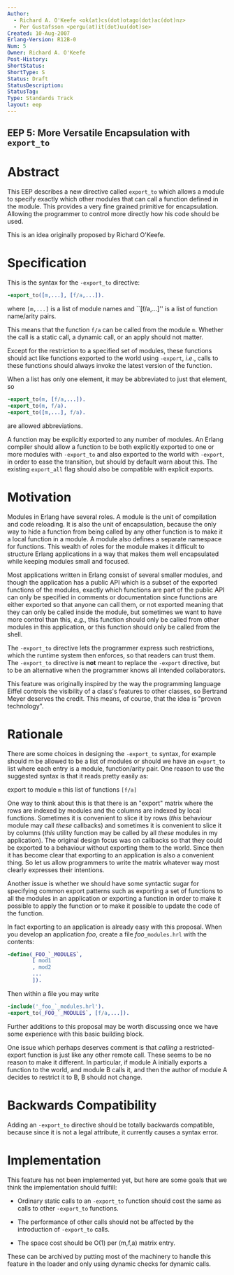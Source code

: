 ```yaml
---
Author:
  - Richard A. O'Keefe <ok(at)cs(dot)otago(dot)ac(dot)nz>
  - Per Gustafsson <pergu(at)it(dot)uu(dot)se>
Created: 10-Aug-2007
Erlang-Version: R12B-0
Num: 5
Owner: Richard A. O'Keefe
Post-History: 
ShortStatus: 
ShortType: S
Status: Draft
StatusDescription: 
StatusTag: 
Type: Standards Track
layout: eep
---
```

EEP 5: More Versatile Encapsulation with `export_to`
----

Abstract
========

This EEP describes a new directive called `export_to` which allows a
module to specify exactly which other modules that can call a function
defined in the module. This provides a very fine grained primitive for
encapsulation. Allowing the programmer to control more directly how
his code should be used.

This is an idea originally proposed by Richard O'Keefe.

Specification
=============

This is the syntax for the `-export_to` directive:

```erlang
-export_to([m,...], [f/a,...]).
```

where ``[m,...]`` is a list of module names and ``[f/a,...]''
is a list of function name/arity pairs.

This means that the function `f/a` can be called from the module
`m`. Whether the call is a static call, a dynamic call,
or an apply should not matter.

Except for the restriction to a specified set of modules,
these functions should act like functions exported to the
world using `-export`, _i_._e_., calls to these functions
should always invoke the latest version of the function.

When a list has only one element, it may be abbreviated to just
that element, so

```erlang
-export_to(m, [f/a,...]).
-export_to(m, f/a).
-export_to([m,...], f/a).
```

are allowed abbreviations.

A function may be explicitly exported to any number of modules.
An Erlang compiler should allow a function to be both explicitly
exported to one or more modules with `-export_to` and also
exported to the world with `-export`, in order to ease the
transition, but should by default warn about this.
The existing `export_all` flag should also be compatible with
explicit exports.

Motivation
==========

Modules in Erlang have several roles.
A module is the unit of compilation and code reloading.
It is also the unit of encapsulation, because the
only way to hide a function from being called by any other function is
to make it a local function in a module.  A module also defines a
separate namespace for functions.  This wealth of roles for the module
makes it difficult to structure Erlang applications in a way that
makes them well encapsulated while keeping modules small and focused.

Most applications written in Erlang consist of several smaller
modules, and though the application has a public API which is a subset
of the exported functions of the modules, exactly which functions
are part of the public API can only be specified in comments or
documentation since functions are either exported so that anyone can
call them, or not exported meaning that they can only be called inside
the module, but sometimes we want to have more control than
this, _e_._g_., this function should only be called from other modules
in this application,
or this function should only be called from the shell.

The `-export_to` directive lets the programmer
express such restrictions, which the runtime system then enforces,
so that readers can trust them.
The `-export_to` directive is __not__ meant to replace
the `-export` directive, but to be an alternative when the
programmer knows all intended collaborators.

This feature was originally inspired by the way the programming
language Eiffel controls the visibility of a class's features
to other classes, so Bertrand Meyer deserves the credit.  This
means, of course, that the idea is "proven technology".

Rationale
=========

There are some choices in designing the `-export_to` syntax,
for example should m be allowed to be a list of modules or
should we have an `export_to` list where each entry is a module,
function/arity pair.
One reason to use the suggested syntax is that it reads pretty easily as:

export to module `m` this list of functions `[f/a]`

One way to think about this is that there is an "export" matrix
where the rows are indexed by modules and the columns are indexed
by local functions.  Sometimes it is convenient to slice it by
rows (_this_ behaviour module may call _these_ callbacks) and
sometimes it is convenient to slice it by columns (_this_ utility
function may be called by all _these_ modules in my application).
The original design focus was on callbacks so that they could be
exported to a behaviour without exporting them to the world.
Since then it has become clear that exporting to an application
is also a convenient thing.  So let us allow programmers to write
the matrix whatever way most clearly expresses their intentions.

Another issue is whether we should have some syntactic sugar for
specifying common export patterns such as exporting a set of functions
to all the modules in an application or exporting a function in order
to make it possible to apply the function or to make it possible to
update the code of the function.

In fact exporting to an application is already easy with this
proposal.  When you develop an application _foo_, create a
file _foo_`_modules.hrl` with the contents:

```erlang
-define(_FOO_`_MODULES`,
        [ mod1
        , mod2
        ...
        ]).
```

Then within a file you may write

```erlang
-include('_foo_`_modules.hrl').
-export_to(_FOO_`_MODULES`, [f/a,...]).
```

Further additions to this proposal may be worth discussing once
we have some experience with this basic building block.

One issue which perhaps deserves comment is that _calling_ a
restricted-export function is just like any other remote call.
These seems to be no reason to make it different.  In particular,
if module A initially exports a function to the world, and
module B calls it, and then the author of module A decides to
restrict it to B, B should not change.

Backwards Compatibility
=======================

Adding an `-export_to` directive should be totally backwards
compatible, because since it is not a legal attribute, it currently
causes a syntax error.

Implementation
==============

This feature has not been implemented yet, but here are some goals
that we think the implementation should fulfill:

* Ordinary static calls to an `-export_to` function should cost the
  same as calls to other `-export_to` functions.

* The performance of other calls should not be affected by the
  introduction of `-export_to` calls.

* The space cost should be O(1) per (m,f,a) matrix entry.

These can be archived by putting most of the machinery to handle this
feature in the loader and only using dynamic checks for dynamic
calls.

[EmacsVar]: <> "Local Variables:"
[EmacsVar]: <> "mode: indented-text"
[EmacsVar]: <> "indent-tabs-mode: nil"
[EmacsVar]: <> "sentence-end-double-space: t"
[EmacsVar]: <> "fill-column: 70"
[EmacsVar]: <> "coding: utf-8"
[EmacsVar]: <> "End:"